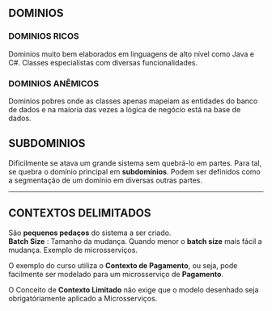 ## DOMINIOS

### DOMINIOS RICOS
 Dominios muito bem elaborados em linguagens de alto nível como Java e C#. Classes especialistas com diversas funcionalidades.

### DOMINIOS ANÊMICOS
Dominios pobres onde as classes apenas mapeiam as entidades do banco de dados e na maioria das vezes a lógica de negócio está na base de dados.

## SUBDOMINIOS
 Dificilmente se atava um grande sistema sem quebrá-lo em partes. 
 Para tal, se quebra o domínio principal em **subdomínios**.
 Podem ser definidos como a segmentação de um domínio em diversas outras partes.

---

## CONTEXTOS DELIMITADOS
 São __pequenos pedaços__ do sistema a ser criado.  
 __Batch Size__ : Tamanho da mudança. 
 Quando menor o __batch size__ mais fácil a mudança. Exemplo de microsserviços.  

O exemplo do curso utiliza o **Contexto de Pagamento**, ou seja, pode facilmente ser modelado para um microsserviço de __**Pagamento**__. 

 O Conceito de **Contexto Limitado** não exige que o modelo desenhado seja obrigatóriamente aplicado a Microsserviços.
